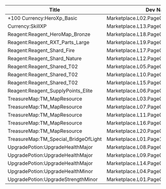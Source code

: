 | Title | Dev Name | Quantity | Currency |  Price |
| ----- | -------- | -------- | -------- |  ----- |
| +100 Currency:HeroXp_Basic | Marketplace.L02.Page01.XP.01 | 100000 | Currency:Gold | 200 |
| Currency:SkillXP | Marketplace.L13.Page01.MapsMisc.03 | 2 | Currency:Gold | 10000 |
| Reagent:Reagent_HeroMap_Bronze | Marketplace.L18.Page01.Hero.01 | 1 | Currency:Gold | 300000 |
| Reagent:Reagent_RXT_Parts_Large | Marketplace.L19.Page01.Misc.05 | 1 | Currency:Gold | 10000000 |
| Reagent:Reagent_Shard_Fire | Marketplace.L17.Page01.Shard.02 | 1 | Gems | 200 |
| Reagent:Reagent_Shard_Nature | Marketplace.L12.Page01.Reagent.09 | 2 | Gems | 200 |
| Reagent:Reagent_Shared_T02 | Marketplace.L05.Page01.PowerSource.01 | 10 | Currency:Gold | 2500 |
| Reagent:Reagent_Shared_T02 | Marketplace.L10.Page01.PowerSource.04 | 15 | Currency:Gold | 2500 |
| Reagent:Reagent_Shared_T02 | Marketplace.L15.Page01.PowerSource.07 | 20 | Currency:Gold | 2500 |
| Reagent:Reagent_SupplyPoints_Elite | Marketplace.L06.Page01.Token.07 | 2 | Currency:Gold | 100000 |
| TreasureMap:TM_MapResource | Marketplace.L03.Page01.MapFragments.01 | 3 | Currency:Gold | 20000 |
| TreasureMap:TM_MapResource | Marketplace.L07.Page01.MapFragments.05 | 7 | Gems | 10 |
| TreasureMap:TM_MapResource | Marketplace.L11.Page01.TreasureMap.01 | 7 | Currency:Gold | 20000 |
| TreasureMap:TM_MapResource | Marketplace.L16.Page01.TreasureMap.04 | 10 | Currency:Gold | 20000 |
| TreasureMap:TM_MapResource | Marketplace.L20.Page01.Free.57 | 3 | Currency:Gold | 0 |
| TreasureMap:TM_Special_BridgeOfLight | Marketplace.L01.Page1.VIP5.FreeBonus.06 | 1 | Currency:Gold | 0 |
| UpgradePotion:UpgradeHealthMajor | Marketplace.L08.Page01.Free.22 | 3 | Currency:Gold | 0 |
| UpgradePotion:UpgradeHealthMajor | Marketplace.L09.Page01.MajorElixir.02 | 8 | Currency:Gold | 50000 |
| UpgradePotion:UpgradeHealthMajor | Marketplace.L14.Page01.ElixirAll.01 | 3 | Currency:Gold | 50000 |
| UpgradePotion:UpgradeHealthMinor | Marketplace.L04.Page01.MinorElixir.01 | 4 | Currency:Gold | 4000 |
| UpgradePotion:UpgradeStrengthMinor | Marketplace.L01.Page01.Free.04 | 10 | Currency:Gold | 0 |
